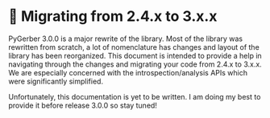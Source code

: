 # 🤧 Migrating from 2.4.x to 3.x.x

PyGerber 3.0.0 is a major rewrite of the library. Most of the library was rewritten from
scratch, a lot of nomenclature has changes and layout of the library has been
reorganized. This document is intended to provide a help in navigating through the
changes and migrating your code from 2.4.x to 3.x.x. We are especially concerned with
the introspection/analysis APIs which were significantly simplified.

Unfortunately, this documentation is yet to be written. I am doing my best to provide it
before release 3.0.0 so stay tuned!
